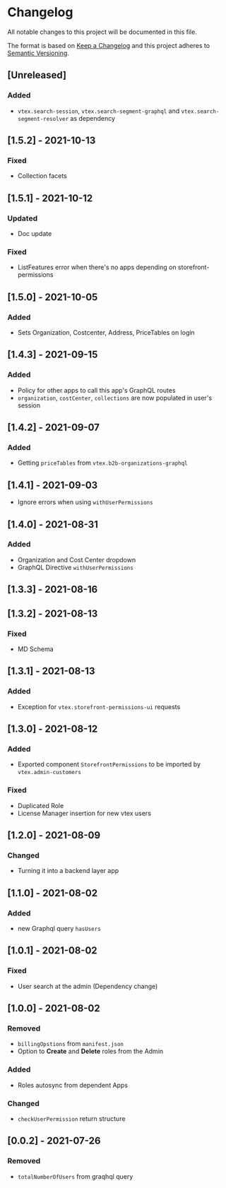 # Changelog

All notable changes to this project will be documented in this file.

The format is based on [Keep a Changelog](http://keepachangelog.com/en/1.0.0/)
and this project adheres to [Semantic Versioning](http://semver.org/spec/v2.0.0.html).

## [Unreleased]

### Added
- `vtex.search-session`, `vtex.search-segment-graphql` and `vtex.search-segment-resolver` as dependency

## [1.5.2] - 2021-10-13

### Fixed
- Collection facets
## [1.5.1] - 2021-10-12

### Updated

- Doc update

### Fixed
- ListFeatures error when there's no apps depending on storefront-permissions
## [1.5.0] - 2021-10-05

### Added
- Sets Organization, Costcenter, Address, PriceTables on login
## [1.4.3] - 2021-09-15

### Added

- Policy for other apps to call this app's GraphQL routes
- `organization`, `costCenter`, `collections` are now populated in user's session
## [1.4.2] - 2021-09-07

### Added

- Getting `priceTables` from `vtex.b2b-organizations-graphql`

## [1.4.1] - 2021-09-03

- Ignore errors when using `withUserPermissions`

## [1.4.0] - 2021-08-31

### Added

- Organization and Cost Center dropdown
- GraphQL Directive `withUserPermissions`

## [1.3.3] - 2021-08-16

## [1.3.2] - 2021-08-13

### Fixed

- MD Schema

## [1.3.1] - 2021-08-13

### Added

- Exception for `vtex.storefront-permissions-ui` requests

## [1.3.0] - 2021-08-12

### Added

- Exported component `StorefrontPermissions` to be imported by `vtex.admin-customers`

### Fixed

- Duplicated Role
- License Manager insertion for new vtex users

## [1.2.0] - 2021-08-09

### Changed

- Turning it into a backend layer app

## [1.1.0] - 2021-08-02

### Added

- new Graphql query `hasUsers`

## [1.0.1] - 2021-08-02

### Fixed

- User search at the admin (Dependency change)

## [1.0.0] - 2021-08-02

### Removed

- `billingOpstions` from `manifest.json`
- Option to **Create** and **Delete** roles from the Admin

### Added

- Roles autosync from dependent Apps

### Changed

- `checkUserPermission` return structure

## [0.0.2] - 2021-07-26

### Removed

- `totalNumberOfUsers` from graqhql query
